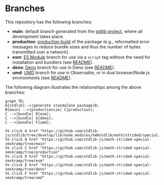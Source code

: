 <!--

@license Apache-2.0

Copyright (c) 2022 The Stdlib Authors.

Licensed under the Apache License, Version 2.0 (the "License");
you may not use this file except in compliance with the License.
You may obtain a copy of the License at

    http://www.apache.org/licenses/LICENSE-2.0

Unless required by applicable law or agreed to in writing, software
distributed under the License is distributed on an "AS IS" BASIS,
WITHOUT WARRANTIES OR CONDITIONS OF ANY KIND, either express or implied.
See the License for the specific language governing permissions and
limitations under the License.

-->

# Branches

This repository has the following branches:

-   **main**: default branch generated from the [stdlib project][stdlib-url], where all development takes place.
-   **production**: [production build][production-url] of the package (e.g., reformatted error messages to reduce bundle sizes and thus the number of bytes transmitted over a network).
-   **esm**: [ES Module][esm-url] branch for use via a `script` tag without the need for installation and bundlers (see [README][esm-readme]).
-   **deno**: [Deno][deno-url] branch for use in Deno (see [README][deno-readme]).
-   **umd**: [UMD][umd-url] branch for use in Observable, or in dual browser/Node.js environments (see [README][umd-readme]).

The following diagram illustrates the relationships among the above branches:

```mermaid
graph TD;
A[stdlib]-->|generate standalone package|B;
B[main] -->|productionize| C[production];
C -->|bundle| D[esm];
C -->|bundle| E[deno];
C -->|bundle| F[umd];

%% click A href "https://github.com/stdlib-js/stdlib/tree/develop/lib/node_modules/%40stdlib/math/strided/special/smskramp"
%% click B href "https://github.com/stdlib-js/math-strided-special-smskramp/tree/main"
%% click C href "https://github.com/stdlib-js/math-strided-special-smskramp/tree/production"
%% click D href "https://github.com/stdlib-js/math-strided-special-smskramp/tree/esm"
%% click E href "https://github.com/stdlib-js/math-strided-special-smskramp/tree/deno"
%% click F href "https://github.com/stdlib-js/math-strided-special-smskramp/tree/umd"
```

[stdlib-url]: https://github.com/stdlib-js/stdlib/tree/develop/lib/node_modules/%40stdlib/math/strided/special/smskramp
[production-url]: https://github.com/stdlib-js/math-strided-special-smskramp/tree/production
[deno-url]: https://github.com/stdlib-js/math-strided-special-smskramp/tree/deno
[deno-readme]: https://github.com/stdlib-js/math-strided-special-smskramp/blob/deno/README.md
[umd-url]: https://github.com/stdlib-js/math-strided-special-smskramp/tree/umd
[umd-readme]: https://github.com/stdlib-js/math-strided-special-smskramp/blob/umd/README.md
[esm-url]: https://github.com/stdlib-js/math-strided-special-smskramp/tree/esm
[esm-readme]: https://github.com/stdlib-js/math-strided-special-smskramp/blob/esm/README.md